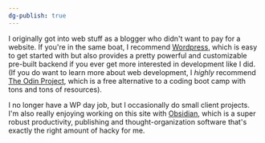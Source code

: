 ```yaml
---
dg-publish: true
---
```


I originally got into web stuff as a blogger who didn't want to pay for a website. If you're in the same boat, I recommend [Wordpress](http://wordpress.org), which is easy to get started with but also provides a pretty powerful and customizable pre-built backend if you ever get more interested in development like I did. (If you do want to learn more about web development, I *highly* recommend [The Odin Project](https://www.theodinproject.com/.), which is a free alternative to a coding boot camp with tons and tons of resources).

I no longer have a WP day job, but I occasionally do small client projects. I'm also really enjoying working on this site with [Obsidian](https://obsidian.md/), which is a super robust productivity, publishing and thought-organization software that's exactly the right amount of hacky for me. 